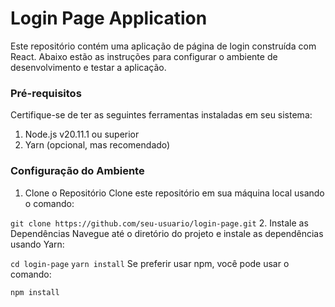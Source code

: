 # Login Page Application
<p>Este repositório contém uma aplicação de página de login construída com React. Abaixo estão as instruções para configurar o ambiente de desenvolvimento e testar a aplicação.</p>

### Pré-requisitos
<p>Certifique-se de ter as seguintes ferramentas instaladas em seu sistema:</p>

1. Node.js v20.11.1 ou superior
2. Yarn (opcional, mas recomendado)

### Configuração do Ambiente

1. Clone o Repositório
Clone este repositório em sua máquina local usando o comando:

``` git clone https://github.com/seu-usuario/login-page.git ```
2. Instale as Dependências
Navegue até o diretório do projeto e instale as dependências usando Yarn:

``` cd login-page ```
``` yarn install ```
Se preferir usar npm, você pode usar o comando:

``` npm install ```
